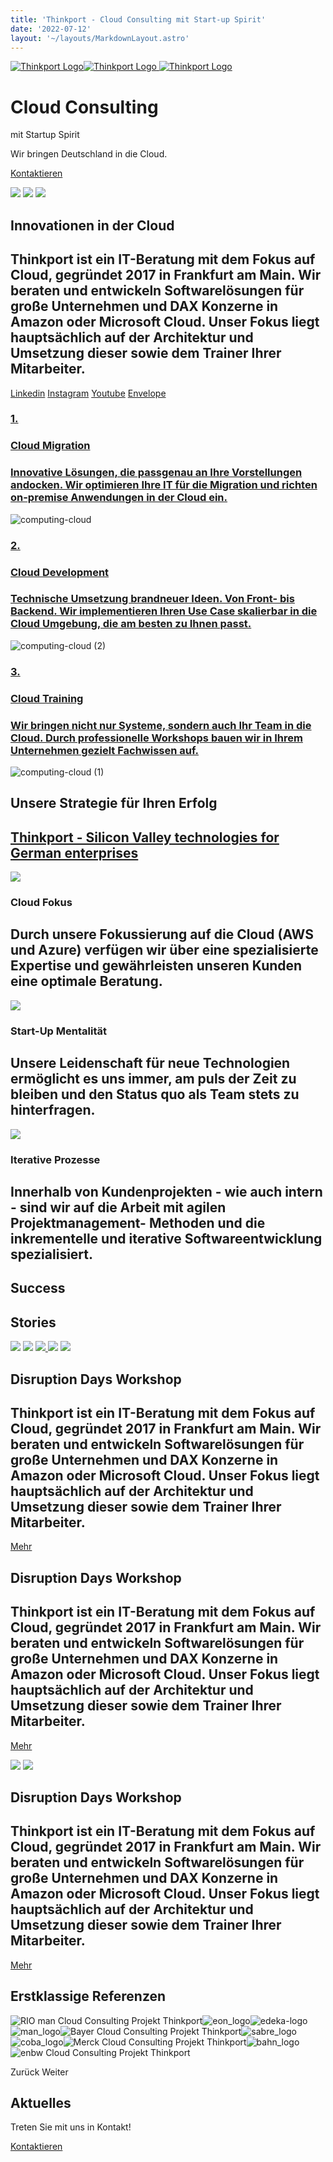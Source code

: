 ```yaml
---
title: 'Thinkport - Cloud Consulting mit Start-up Spirit'
date: '2022-07-12'
layout: '~/layouts/MarkdownLayout.astro'
---
```


[![Thinkport Logo](images/Logo_horizontral_new.png)](https://thinkport.digital)[![Thinkport Logo](images/Logo_horizontral_new-ovavzp5ztqmosy1yz1jrwr9fv5swhtoc0bky3tkc3g.png 'Logo Bright Colours') ](https://thinkport.digital)[![Thinkport Logo](images/Logo_horizontral_new-ovavzp5ztqmosy1yz1jrwr9fv5swhtoc0bky3tkc3g.png 'Logo Bright Colours')](https://thinkport.digital)

# Cloud Consulting

mit Startup Spirit

Wir bringen Deutschland in die Cloud.

[Kontaktieren](https://thinkport.digital/kontaktieren)

![](images/Logos.png) ![](images/TobiasDominik-1.png) [![](images/Group-5-3.png)](#innovationsection)

## Innovationen in der Cloud

## Thinkport ist ein IT-Beratung mit dem Fokus auf Cloud, gegründet 2017 in Frankfurt am Main. Wir beraten und entwickeln Softwarelösungen für große Unternehmen und DAX Konzerne in Amazon oder Microsoft Cloud. Unser Fokus liegt hauptsächlich auf der Architektur und Umsetzung dieser sowie dem Trainer Ihrer Mitarbeiter.

[Linkedin](https://de.linkedin.com/company/thinkport) [Instagram](https://www.instagram.com/thinkport/) [Youtube](https://www.youtube.com/channel/UCnke3WYRT6bxuMK2t4jw2qQ) [Envelope](mailto:tdrechsel@thinkport.digital)[](#linksection)

### [1.](https://thinkport.digital/cloud-consulting-fur-deutsche-grosunternehmen/)

### [Cloud Migration](https://thinkport.digital/cloud-consulting-fur-deutsche-grosunternehmen/)

### [Innovative Lösungen, die passgenau an Ihre Vorstellungen andocken. Wir optimieren Ihre IT für die Migration und richten on-premise Anwendungen in der Cloud ein.](https://thinkport.digital/cloud-consulting-fur-deutsche-grosunternehmen/)

![computing-cloud](images/computing-cloud-prnstybfgddeg2fi3oi9wi2j4z8l7biao3x9fmoru0.png 'computing-cloud')

### [2.](https://thinkport.digital/cloud-consulting-fur-deutsche-grosunternehmen/)

### [Cloud Development](https://thinkport.digital/cloud-consulting-fur-deutsche-grosunternehmen/)

### [Technische Umsetzung brandneuer Ideen. Von Front- bis Backend. Wir implementieren Ihren Use Case skalierbar in die Cloud Umgebung, die am besten zu Ihnen passt.](https://thinkport.digital/cloud-consulting-fur-deutsche-grosunternehmen/)

![computing-cloud (2)](images/computing-cloud-2-prny1dcy55xld271poyc27h74rh9ypjl3qok7ssv6w.png 'computing-cloud (2)')

### [3.](https://thinkport.digital/cloud-consulting-fur-deutsche-grosunternehmen/)

### [Cloud Training](https://thinkport.digital/cloud-consulting-fur-deutsche-grosunternehmen/)

### [Wir bringen nicht nur Systeme, sondern auch Ihr Team in die Cloud. Durch professionelle Workshops bauen wir in Ihrem Unternehmen gezielt Fachwissen auf.](https://thinkport.digital/cloud-consulting-fur-deutsche-grosunternehmen/)

![computing-cloud (1)](images/computing-cloud-1-prny1cf3ybwb1g8ev6jphppqjdlwr0furm12qiu9d4.png 'computing-cloud (1)')

## Unsere Strategie für Ihren Erfolg

## [Thinkport - Silicon Valley technologies for German enterprises](https://thinkport.digital/kontaktieren/)

![](images/cloud-storage-150x150.png)

### Cloud Fokus

## Durch unsere Fokussierung auf die Cloud (AWS und Azure) verfügen wir über eine spezialisierte Expertise und gewährleisten unseren Kunden eine optimale Beratung.

![](images/rocket-150x150.png)

### Start-Up Mentalität

## Unsere Leidenschaft für neue Technologien ermöglicht es uns immer, am puls der Zeit zu bleiben und den Status quo als Team stets zu hinterfragen.

![](images/system1-150x150.png)

### Iterative Prozesse

## Innerhalb von Kundenprojekten - wie auch intern - sind wir auf die Arbeit mit agilen Projektmanagement- Methoden und die inkrementelle und iterative Softwareentwicklung spezialisiert.

## Success

## Stories

[](https://thinkport.digital/wp-content/uploads/2022/07/unsplash_o-oqR_WmqJU.png)[](https://thinkport.digital/wp-content/uploads/2022/07/Design-ohne-Titel-2-1.png)[](https://thinkport.digital/wp-content/uploads/2022/07/Design-ohne-Titel-1-1.png)[](https://thinkport.digital/wp-content/uploads/2022/07/Success-Story-2-1.png)[](https://thinkport.digital/wp-content/uploads/2022/07/Design-ohne-Titel-1.png)

![](images/IT_Services_Germany_2021.png) ![](images/2021_DLA_signets_EFFICIENCY_bayer-1.png) [![](images/Solace-Partner-Awards-Featured-logo-251x300-1.png) ](https://solace.com/press-center/partner-awards-winners-2022/)![](images/3B2EF548-451B-467E-AA9A-181DAA19547B-1.png) ![](images/Bild.png)

## Disruption Days Workshop

## Thinkport ist ein IT-Beratung mit dem Fokus auf Cloud, gegründet 2017 in Frankfurt am Main. Wir beraten und entwickeln Softwarelösungen für große Unternehmen und DAX Konzerne in Amazon oder Microsoft Cloud. Unser Fokus liegt hauptsächlich auf der Architektur und Umsetzung dieser sowie dem Trainer Ihrer Mitarbeiter.

[Mehr](https://thinkport.digital/disruption-days-mit-futury/)

## Disruption Days Workshop

## Thinkport ist ein IT-Beratung mit dem Fokus auf Cloud, gegründet 2017 in Frankfurt am Main. Wir beraten und entwickeln Softwarelösungen für große Unternehmen und DAX Konzerne in Amazon oder Microsoft Cloud. Unser Fokus liegt hauptsächlich auf der Architektur und Umsetzung dieser sowie dem Trainer Ihrer Mitarbeiter.

[Mehr](https://thinkport.digital/disruption-days-mit-futury/)

![](images/Bild.png) ![](images/Bild.png)

## Disruption Days Workshop

## Thinkport ist ein IT-Beratung mit dem Fokus auf Cloud, gegründet 2017 in Frankfurt am Main. Wir beraten und entwickeln Softwarelösungen für große Unternehmen und DAX Konzerne in Amazon oder Microsoft Cloud. Unser Fokus liegt hauptsächlich auf der Architektur und Umsetzung dieser sowie dem Trainer Ihrer Mitarbeiter.

[Mehr](https://thinkport.digital/disruption-days-mit-futury/)

## Erstklassige Referenzen

![RIO man Cloud Consulting Projekt Thinkport](images/rio-logo-1-150x150.png)![eon_logo](images/eon_logo-150x150.png)![edeka-logo](images/edeka-logo-150x150.png)![man_logo](images/man_logo-150x150.png)![Bayer Cloud Consulting Projekt Thinkport](images/Logo_Bayer.svg-150x150.png)![sabre_logo](images/sabre_logo-150x150.png)![coba_logo](images/coba_logo-150x150.png)![Merck Cloud Consulting Projekt Thinkport](images/merck_logo-150x150.png)![bahn_logo](images/bahn_logo-150x150.png)![enbw Cloud Consulting Projekt Thinkport](images/enbw_logo-150x150.png)

Zurück Weiter

## Aktuelles

Treten Sie mit uns in Kontakt!

[Kontaktieren](https://thinkport.digital/kontaktieren)
